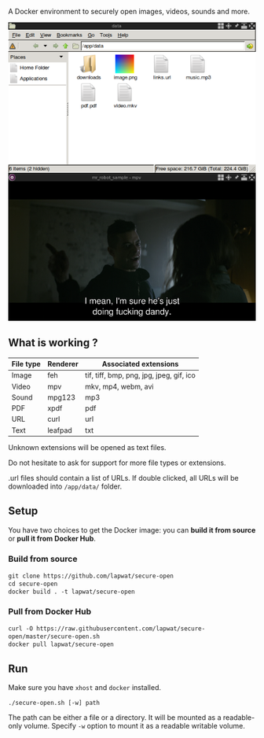 A Docker environment to securely open images, videos, sounds and more.

![Screenshot](screenshot.png)

## What is working ?

File type | Renderer | Associated extensions
--- | --- | ---
Image | feh | tif, tiff, bmp, png, jpg, jpeg, gif, ico
Video | mpv | mkv, mp4, webm, avi
Sound | mpg123 | mp3
PDF | xpdf | pdf
URL | curl | url
Text | leafpad | txt

Unknown extensions will be opened as text files.

Do not hesitate to ask for support for more file types or extensions.

.url files should contain a list of URLs. If double clicked, all URLs will be downloaded into `/app/data/` folder.

## Setup

You have two choices to get the Docker image: you can **build it from source** or **pull it from Docker Hub**.

### Build from source

```
git clone https://github.com/lapwat/secure-open
cd secure-open
docker build . -t lapwat/secure-open
```

### Pull from Docker Hub

```
curl -O https://raw.githubusercontent.com/lapwat/secure-open/master/secure-open.sh
docker pull lapwat/secure-open
```

## Run

Make sure you have `xhost` and `docker` installed.

```
./secure-open.sh [-w] path
```

The path can be either a file or a directory. It will be mounted as a readable-only volume. Specify `-w` option to mount it as a readable writable volume.
